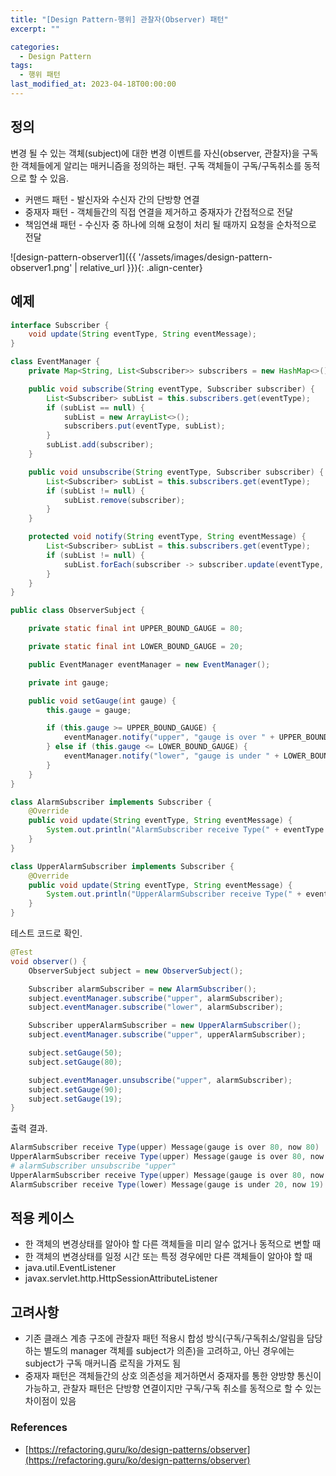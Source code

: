 ```yaml
---
title: "[Design Pattern-행위] 관찰자(Observer) 패턴"
excerpt: ""

categories:
  - Design Pattern
tags:
  - 행위 패턴
last_modified_at: 2023-04-18T00:00:00
---
```



## 정의

변경 될 수 있는 객체(subject)에 대한 변경 이벤트를 자신(observer, 관찰자)을 구독한 객체들에게 알리는 매커니즘을 정의하는 패턴. 구독 객체들이 구독/구독취소를 동적으로 할 수 있음.

- 커맨드 패턴 - 발신자와 수신자 간의 단방향 연결
- 중재자 패턴 - 객체들간의 직접 연결을 제거하고 중재자가 간접적으로 전달
- 책임연쇄 패턴 - 수신자 중 하나에 의해 요청이 처리 될 때까지 요청을 순차적으로 전달

![design-pattern-observer1]({{ '/assets/images/design-pattern-observer1.png' | relative_url }}){: .align-center}

## 예제

```java
interface Subscriber {
    void update(String eventType, String eventMessage);
}

class EventManager {
    private Map<String, List<Subscriber>> subscribers = new HashMap<>();

    public void subscribe(String eventType, Subscriber subscriber) {
        List<Subscriber> subList = this.subscribers.get(eventType);
        if (subList == null) {
            subList = new ArrayList<>();
            subscribers.put(eventType, subList);
        }
        subList.add(subscriber);
    }

    public void unsubscribe(String eventType, Subscriber subscriber) {
        List<Subscriber> subList = this.subscribers.get(eventType);
        if (subList != null) {
            subList.remove(subscriber);
        }
    }

    protected void notify(String eventType, String eventMessage) {
        List<Subscriber> subList = this.subscribers.get(eventType);
        if (subList != null) {
            subList.forEach(subscriber -> subscriber.update(eventType, eventMessage));
        }
    }
}

public class ObserverSubject {

    private static final int UPPER_BOUND_GAUGE = 80;

    private static final int LOWER_BOUND_GAUGE = 20;

    public EventManager eventManager = new EventManager();

    private int gauge;

    public void setGauge(int gauge) {
        this.gauge = gauge;

        if (this.gauge >= UPPER_BOUND_GAUGE) {
            eventManager.notify("upper", "gauge is over " + UPPER_BOUND_GAUGE + ", now " + this.gauge);
        } else if (this.gauge <= LOWER_BOUND_GAUGE) {
            eventManager.notify("lower", "gauge is under " + LOWER_BOUND_GAUGE + ", now " + this.gauge);
        }
    }
}

class AlarmSubscriber implements Subscriber {
    @Override
    public void update(String eventType, String eventMessage) {
        System.out.println("AlarmSubscriber receive Type(" + eventType + ") Message(" + eventMessage + ")");
    }
}

class UpperAlarmSubscriber implements Subscriber {
    @Override
    public void update(String eventType, String eventMessage) {
        System.out.println("UpperAlarmSubscriber receive Type(" + eventType + ") Message(" + eventMessage + ")");
    }
}
```

테스트 코드로 확인.

```java
@Test
void observer() {
    ObserverSubject subject = new ObserverSubject();

    Subscriber alarmSubscriber = new AlarmSubscriber();
    subject.eventManager.subscribe("upper", alarmSubscriber);
    subject.eventManager.subscribe("lower", alarmSubscriber);

    Subscriber upperAlarmSubscriber = new UpperAlarmSubscriber();
    subject.eventManager.subscribe("upper", upperAlarmSubscriber);

    subject.setGauge(50);
    subject.setGauge(80);

    subject.eventManager.unsubscribe("upper", alarmSubscriber);
    subject.setGauge(90);
    subject.setGauge(19);
}
```

출력 결과.

```powershell
AlarmSubscriber receive Type(upper) Message(gauge is over 80, now 80)
UpperAlarmSubscriber receive Type(upper) Message(gauge is over 80, now 80)
# alarmSubscriber unsubscribe "upper"
UpperAlarmSubscriber receive Type(upper) Message(gauge is over 80, now 90)
AlarmSubscriber receive Type(lower) Message(gauge is under 20, now 19)
```

## 적용 케이스

- 한 객체의 변경상태를 알아야 할 다른 객체들을 미리 알수 없거나 동적으로 변할 때
- 한 객체의 변경상태를 일정 시간 또는 특정 경우에만 다른 객체들이 알아야 할 때
- java.util.EventListener
- javax.servlet.http.HttpSessionAttributeListener

## 고려사항

- 기존 클래스 계층 구조에 관찰자 패턴 적용시 합성 방식(구독/구독취소/알림을 담당하는 별도의 manager 객체를 subject가 의존)을 고려하고, 아닌 경우에는 subject가 구독 매커니즘 로직을 가져도 됨
- 중재자 패턴은 객체들간의 상호 의존성을 제거하면서 중재자를 통한 양방향 통신이 가능하고, 관찰자 패턴은 단방향 연결이지만 구독/구독 취소를 동적으로 할 수 있는 차이점이 있음

### References

- [https://refactoring.guru/ko/design-patterns/observer](https://refactoring.guru/ko/design-patterns/observer)